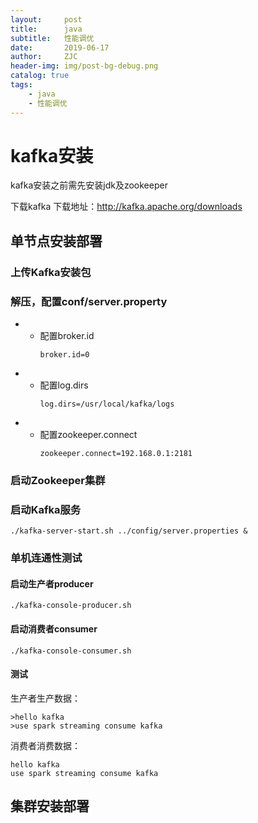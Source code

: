 ```yaml
---
layout:     post
title:      java
subtitle:   性能调优
date:       2019-06-17
author:     ZJC
header-img: img/post-bg-debug.png
catalog: true
tags:
    - java
    - 性能调优
---
```


# kafka安装

kafka安装之前需先安装jdk及zookeeper

下载kafka
下载地址：http://kafka.apache.org/downloads

## 单节点安装部署

### 上传Kafka安装包
### 解压，配置conf/server.property
+ + 配置broker.id
     ```
     broker.id=0
     ```
+ + 配置log.dirs
     ```
     log.dirs=/usr/local/kafka/logs
     ```
+ + 配置zookeeper.connect
     ```
     zookeeper.connect=192.168.0.1:2181
     ```
### 启动Zookeeper集群
### 启动Kafka服务

```
./kafka-server-start.sh ../config/server.properties &
```

### 单机连通性测试

#### 启动生产者producer
```
./kafka-console-producer.sh
```

#### 启动消费者consumer

```
./kafka-console-consumer.sh
```

#### 测试

生产者生产数据：

```
>hello kafka
>use spark streaming consume kafka
```

消费者消费数据：
```
hello kafka
use spark streaming consume kafka
```

## 集群安装部署

